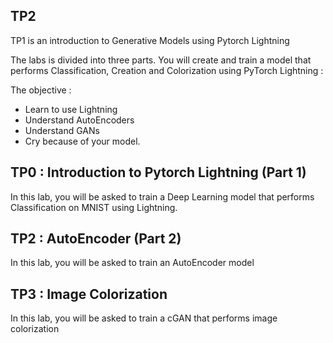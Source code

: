 ## TP2

TP1 is an introduction to Generative Models using Pytorch Lightning

The labs is divided into three parts. You will create and train a model that performs Classification, Creation and Colorization using PyTorch Lightning :


The objective :
* Learn to use Lightning
* Understand AutoEncoders
* Understand GANs
* Cry because of your model.


## TP0 : Introduction to Pytorch Lightning (Part 1)

In this lab, you will be asked to train a Deep Learning model that performs Classification on MNIST using Lightning.

## TP2 : AutoEncoder (Part 2)

In this lab, you will be asked to train an AutoEncoder model

## TP3 : Image Colorization

In this lab, you will be asked to train a cGAN that performs image colorization



